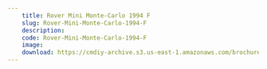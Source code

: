 ```yaml
---
    title: Rover Mini Monte-Carlo 1994 F
    slug: Rover-Mini-Monte-Carlo-1994-F
    description:
    code: Rover-Mini-Monte-Carlo-1994-F
    image:
    download: https://cmdiy-archive.s3.us-east-1.amazonaws.com/brochures/documents/Rover+Mini+Monte-Carlo+1994+F.pdf
---
```

<!-- Content of the page -->

##
        